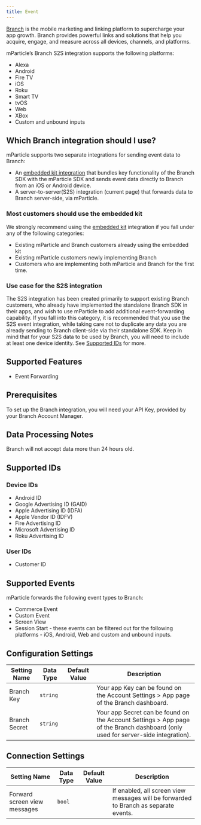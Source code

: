```yaml
---
title: Event
---
```


[Branch](https://branch.io/) is the mobile marketing and linking platform to supercharge your app growth. Branch provides powerful links and solutions that help you acquire, engage, and measure across all devices, channels, and platforms.

mParticle’s Branch S2S integration supports the following platforms:

* Alexa
* Android
* Fire TV
* iOS
* Roku
* Smart TV
* tvOS
* Web
* XBox
* Custom and unbound inputs

## Which Branch integration should I use?

mParticle supports two separate integrations for sending event data to Branch:

* An [embedded kit integration](/integrations/branch-metrics/event/) that bundles key functionality of the Branch SDK with the mParticle SDK and sends event data directly to Branch from an iOS or Android device.
* A server-to-server(S2S) integration (current page) that forwards data to Branch server-side, via mParticle.

### Most customers should use the embedded kit

We strongly recommend using the [embedded kit](/integrations/branch-metrics/event/) integration if you fall under any of the following categories:

* Existing mParticle and Branch customers already using the embedded kit
* Existing mParticle customers newly implementing Branch
* Customers who are implementing both mParticle and Branch for the first time.

### Use case for the S2S integration

The S2S integration has been created primarily to support existing Branch customers, who already have implemented the standalone Branch SDK in their apps, and wish to use mParticle to add additional event-forwarding capability. If you fall into this category, it is recommended that you use the S2S event integration, while taking care not to duplicate any data you are already sending to Branch client-side via their standalone SDK. Keep in mind that for your S2S data to be used by Branch, you will need to include at least one device identity. See [Supported IDs](#supported-ids) for more.

<!--

The final use case for the S2S integration concerns web data. Since the embedded kit only supports iOS and Android, you may wish to use the S2S integration to send web data to branch, even if you have already implemented the embedded kit.

Note that the only available identifier for Web Data is Customer ID, so for your web event data to be used by Branch, you must include a Customer ID and you also must be setting Customer ID in your embedded kit implementation so that the your web data can be successfully matched to a user by Branch. See the [User Identity](/integrations/branch-metrics/event/#user-identity) section of the embedded kit docs for more.
-->

## Supported Features

* Event Forwarding

## Prerequisites

To set up the Branch integration, you will need your API Key, provided by your Branch Account Manager.

## Data Processing Notes

Branch will not accept data more than 24 hours old.

## Supported IDs

### Device IDs  

* Android ID
* Google Advertising ID (GAID)
* Apple Advertising ID (IDFA)
* Apple Vendor ID (IDFV)
* Fire Advertising ID
* Microsoft Advertising ID
* Roku Advertising ID

### User IDs  

* Customer ID  

## Supported Events

mParticle forwards the following event types to Branch:

* Commerce Event
* Custom Event  
* Screen View
* Session Start - these events can be filtered out for the following platforms - iOS, Android, Web and custom and unbound inputs.

## Configuration Settings

| Setting Name| Data Type | Default Value | Description |
|-------------|----------|----------------|-----------------|
| Branch Key | `string` | | Your app Key can be found on the Account Settings > App page of the Branch dashboard. |
| Branch Secret | `string` | | Your app Secret can be found on the Account Settings > App page of the Branch dashboard (only used for server-side integration). |

## Connection Settings

| Setting Name |  Data Type | Default Value | Description |
| ---|---|---|---|
| Forward screen view messages | `bool` |  | If enabled, all screen view messages will be forwarded to Branch as separate events. |
